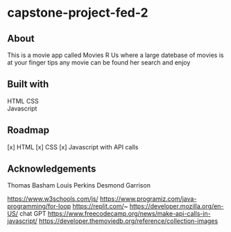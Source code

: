 # capstone-project-fed-2

## About
This is a movie app called Movies R Us where a large datebase of movies is at your
finger tips any movie can be found her search and enjoy  

## Built with
HTML
CSS  
Javascript


## Roadmap

[x] HTML 
[x] CSS
[x] Javascript with API calls 


## Acknowledgements
Thomas Basham
Louis Perkins
Desmond Garrison

https://www.w3schools.com/js/
https://www.programiz.com/java-programming/for-loop
https://replit.com/~
https://developer.mozilla.org/en-US/
chat GPT
https://www.freecodecamp.org/news/make-api-calls-in-javascript/
https://developer.themoviedb.org/reference/collection-images